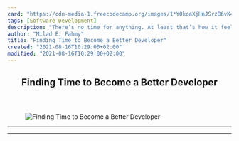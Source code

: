 ```yaml
---
card: "https://cdn-media-1.freecodecamp.org/images/1*Y0koaXjHnJSrzB6vK4STqQ.png"
tags: [Software Development]
description: "There’s no time for anything. At least that’s how it feels do"
author: "Milad E. Fahmy"
title: "Finding Time to Become a Better Developer"
created: "2021-08-16T10:29:00+02:00"
modified: "2021-08-16T10:29:00+02:00"
---
```

<div class="site-wrapper">
<main id="site-main" class="site-main outer">
<div class="inner">
<article class="post-full post tag-software-development tag-programming tag-time-management tag-web-development tag-productivity ">
<header class="post-full-header">
<h1 class="post-full-title">Finding Time to Become a Better Developer</h1>
</header>
<figure class="post-full-image">
<picture>
<source media="(max-width: 700px)" sizes="1px" srcset="data:image/gif;base64,R0lGODlhAQABAIAAAAAAAP///yH5BAEAAAAALAAAAAABAAEAAAIBRAA7 1w">
<source media="(min-width: 701px)" sizes="(max-width: 800px) 400px,
(max-width: 1170px) 700px,
1400px" srcset="https://cdn-media-1.freecodecamp.org/images/1*Y0koaXjHnJSrzB6vK4STqQ.png 300w,
https://cdn-media-1.freecodecamp.org/images/1*Y0koaXjHnJSrzB6vK4STqQ.png 600w,
https://cdn-media-1.freecodecamp.org/images/1*Y0koaXjHnJSrzB6vK4STqQ.png 1000w,
https://cdn-media-1.freecodecamp.org/images/1*Y0koaXjHnJSrzB6vK4STqQ.png 2000w">
<img onerror="this.style.display='none'" src="https://cdn-media-1.freecodecamp.org/images/1*Y0koaXjHnJSrzB6vK4STqQ.png" alt="Finding Time to Become a Better Developer">
</picture>
</figure>
<section class="post-full-content">
<div class="post-content">
</div>
<hr>
<hr>
</section>
</article>
</div>
</main>
</div>
<!-- Google Tag Manager (noscript) -->
<!-- End Google Tag Manager (noscript) -->

